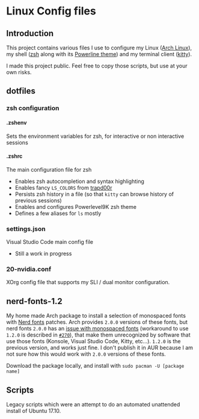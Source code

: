 # Linux Config files

## Introduction

This project contains various files I use to configure my Linux ([Arch Linux](https://www.archlinux.org/)), my shell ([zsh](https://www.zsh.org/) along with its [Powerline theme](https://github.com/bhilburn/powerlevel9k)) and my terminal client ([kitty](https://sw.kovidgoyal.net/kitty/)).

I made this project public. Feel free to copy those scripts, but use at your own risks.

## dotfiles

### zsh configuration

#### .zshenv

Sets the environment variables for zsh, for interactive or non interactive sessions

#### .zshrc

The main configuration file for zsh

* Enables zsh autocompletion and syntax highlighting
* Enables fancy `LS_COLORS` from [trapd00r](https://github.com/trapd00r/LS_COLORS)
* Persists zsh history in a file (so that `kitty` can browse history of previous sessions)
* Enables and configures Powerlevel9K zsh theme
* Defines a few aliases for `ls` mostly

### settings.json

Visual Studio Code main config file

* Still a work in progress

### 20-nvidia.conf

XOrg config file that supports my SLI / dual monitor configuration.

## nerd-fonts-1.2

My home made Arch package to install a selection of monospaced fonts with [Nerd fonts](https://github.com/ryanoasis/nerd-fonts) patches. Arch provides `2.0.0` versions of these fonts, but nerd fonts `2.0.0` has an [issue with monospaced fonts](https://github.com/ryanoasis/nerd-fonts/issues/323) (workaround to use `1.2.0` is described in [`#270`](https://github.com/ryanoasis/nerd-fonts/issues/270)), that make them unrecognized by software that use those fonts (Konsole, Visual Studio Code, Kitty, etc...).
`1.2.0` is the previous version, and works just fine. I don't publish it in AUR because I am not sure how this would work with `2.0.0` versions of these fonts.

Download the package locally, and install with `sudo pacman -U [package name]`

## Scripts

Legacy scripts which were an attempt to do an automated unattended install of Ubuntu 17.10.
